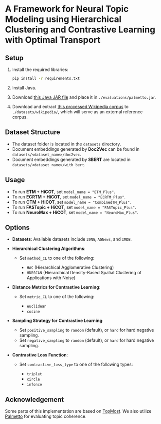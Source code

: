 
# A Framework for Neural Topic Modeling using Hierarchical Clustering and Contrastive Learning with Optimal Transport

## Setup

1. Install the required libraries:
    ```bash
    pip install -r requirements.txt
    ```

2. Install Java.

3. Download [this Java JAR file](https://hobbitdata.informatik.uni-leipzig.de/homes/mroeder/palmetto/palmetto-0.1.0-jar-with-dependencies.jar) and place it in `./evaluations/palmetto.jar`.

4. Download and extract [this processed Wikipedia corpus](https://hobbitdata.informatik.uni-leipzig.de/homes/mroeder/palmetto/Wikipedia_bd.zip) to `./datasets/wikipedia/`, which will serve as an external reference corpus.

## Dataset Structure

- The dataset folder is located in the `datasets` directory.
- Document embeddings generated by **Doc2Vec** can be found in `datasets/<dataset_name>/doc2vec`.
- Document embeddings generated by **SBERT** are located in `datasets/<dataset_name>/with_bert`.

## Usage

- To run **ETM + HiCOT**, set `model_name = "ETM_Plus"`.
- To run **ECRTM + HiCOT**, set `model_name = "ECRTM_Plus"`.
- To run **CTM + HiCOT**, set `model_name = "CombinedTM_Plus"`.
- To run **FASTopic + HiCOT**, set `model_name = "FASTopic_Plus"`.
- To run **NeuroMax + HiCOT**, set `model_name = "NeuroMax_Plus"`.

## Options

- **Datasets**: Available datasets include `20NG`, `AGNews`, and `IMDB`.
  
- **Hierarchical Clustering Algorithms**:  
  - Set `method_CL` to one of the following:

    - `HAC` (Hierarchical Agglomerative Clustering)
    - `HDBSCAN` (Hierarchical Density-Based Spatial Clustering of Applications with Noise)

- **Distance Metrics for Contrastive Learning**:  
  - Set `metric_CL` to one of the following:

    - `euclidean`
    - `cosine`

- **Sampling Strategy for Contrastive Learning**:  
  - Set `positive_sampling` to `random` (default), or `hard` for hard negative sampling.
  - Set `negative_sampling` to `random` (default), or `hard` for hard negative sampling.

- **Contrastive Loss Function**:  
  - Set `contrastive_loss_type` to one of the following types:
  
    - `triplet`
    - `circle`
    - `infonce`

## Acknowledgement

Some parts of this implementation are based on [TopMost](https://github.com/BobXWu/TopMost). We also utilize [Palmetto](https://github.com/dice-group/Palmetto) for evaluating topic coherence.
